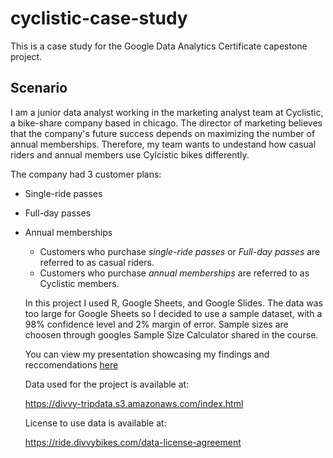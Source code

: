 # cyclistic-case-study

This is a case study for the Google Data Analytics Certificate capestone project. 

## Scenario

I am a junior data analyst working in the marketing analyst team at Cyclistic, a bike-share company based in chicago. The director of marketing believes that the company's future success depends on maximizing the number of annual memberships. Therefore, my team wants to undestand how casual riders and annual members use Cylcistic bikes differently.

The company had 3 customer plans:
- Single-ride passes
- Full-day passes
- Annual memberships
  - Customers who purchase *single-ride passes* or *Full-day passes* are referred to as casual riders.
  - Customers who purchase *annual memberships* are referred to as Cyclistic members.
 

  In this project I used R, Google Sheets, and Google Slides. The data was too large for Google Sheets so I decided to use a sample dataset, with a 98% confidence level and 2% margin of error. Sample sizes are choosen through googles Sample Size Calculator shared in the course.

  You can view my presentation showcasing my findings and reccomendations [here](https://docs.google.com/presentation/d/e/2PACX-1vQD6sOKHJKa4BPaNQVML8165DxX_pD1syrIy0C1NlzVL9xd_gfCvIKC7-_Nh00R3P9KMkborsFx1JUe/pub?start=true&loop=true&delayms=3000)

  Data used for the project is available at:

  https://divvy-tripdata.s3.amazonaws.com/index.html

  License to use data is available at:

  https://ride.divvybikes.com/data-license-agreement
